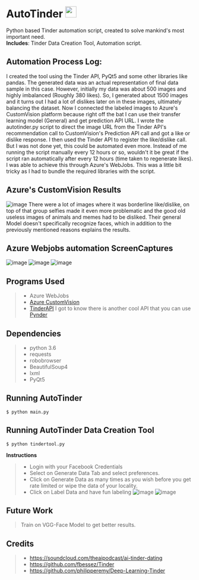 # AutoTinder <img src="https://user-images.githubusercontent.com/12884292/50386865-98662d80-06f8-11e9-881f-285d04dbeb19.png" width="30" height="30">


Python based Tinder automation script, created to solve mankind's most important need. <br/>
**Includes**: Tinder Data Creation Tool, Automation script.<br/>
## Automation Process Log:
I created the tool using the Tinder API, PyQt5 and some other libraries like pandas. The generated data was an actual representation of final data sample in this case. However, initially my data was about 500 images and highly imbalanced (Roughly 380 likes). So, I generated about 1500 images and it turns out I had a lot of dislikes later on in these images, ultimately balancing the dataset. Now I connected the labeled images to Azure's CustomVision platform because right off the bat I can use their transfer learning model (General) and get prediction API URL. I wrote the autotinder.py script to direct the image URL from the Tinder API's recommendation call to CustomVision's Prediction API call and got a like or dislike response. I then used the Tinder API to register the like/dislike call.
But I was not done yet, this could be automated even more. Instead of me running the script manually every 12 hours or so, wouldn't it be great if the script ran automatically after every 12 hours (time taken to regenerate likes). I was able to achieve this through Azure's WebJobs. This was a little bit tricky as I had to bundle the required libraries with the script.

## Azure's CustomVision Results
![image](https://user-images.githubusercontent.com/12884292/50387252-8daf9680-0700-11e9-9eb3-5d52ff8b546e.png)
There were a lot of images where it was borderline like/dislike, on top of that group selfies made it even more problematic and the good old useless images of animals and memes had to be disliked. Their general Model doesn't specifically recognize faces, which in addition to the previously mentioned reasons explains the results.

## Azure Webjobs automation ScreenCaptures
![image](https://user-images.githubusercontent.com/12884292/50387303-5ee5f000-0701-11e9-9caf-4a91c43626f1.png)
![image](https://user-images.githubusercontent.com/12884292/50387305-7329ed00-0701-11e9-9516-170e3d6bb2b7.png)
![image](https://user-images.githubusercontent.com/12884292/50387308-8341cc80-0701-11e9-96cb-c97efd30a916.png)



## Programs Used
> * Azure WebJobs
> * [Azure CustomVision](https://www.customvision.ai)
> * [TinderAPI](https://github.com/fbessez/Tinder)
  I got to know there is another cool API that you can use [Pynder](https://github.com/charliewolf/pynder)

## Dependencies
> * python 3.6
> * requests
> * robobrowser
> * BeautifulSoup4
> * lxml
> * PyQt5 

## Running AutoTinder
```
$ python main.py
```

## Running AutoTinder Data Creation Tool
```
$ python tindertool.py
```
__Instructions__
>  - Login with your Facebook Credentials
>  - Select on Generate Data Tab and select preferences.
>  - Click on Generate Data as many times as you wish before you get rate limited or wipe the data of your locality.
>  - Click on Label Data and have fun labeling 
![image](https://user-images.githubusercontent.com/12884292/50387067-cbaabb80-06fc-11e9-95fc-f87fedc95893.png)
![image](https://user-images.githubusercontent.com/12884292/50387121-9eaad880-06fd-11e9-80d5-0b066fbc9cd2.png)

## Future Work
> Train on VGG-Face Model to get better results.

## Credits
> * https://soundcloud.com/theaipodcast/ai-tinder-dating
> * https://github.com/fbessez/Tinder
> * https://github.com/philipperemy/Deep-Learning-Tinder
